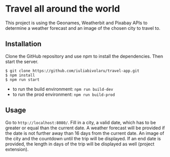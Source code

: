 # Travel all around the world

This project is using the Geonames, Weatherbit and Pixabay APIs to determine a weather forecast and an image of the chosen city to travel to.

## Installation

Clone the GitHub repository and use npm to install the dependencies. Then start the server.

```
$ git clone https://github.com/iuliabivolaru/travel-app.git
$ npm install
$ npm run start
```
- to run the build environment:
`npm run build-dev`
- to run the prod environment:
`npm run build-prod`

## Usage

Go to `http://localhost:8080/`.
Fill in a city, a valid date, which has to be greater or equal than the current date.
A weather forecast will be provided if the date is not further away than 16 days from the current date.
An image of the city and the countdown until the trip will be displayed. 
If an end date is provided, the length in days of the trip will be displayed as well (project extension).